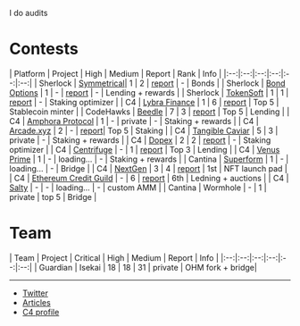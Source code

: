 I do audits 

# Contests 

| Platform | Project | High | Medium | Report  | Rank | Info | 
|:--:|:--:|:--:|:--:|:--:|:--:|
| Sherlock | [Symmetrical](https://audits.sherlock.xyz/contests/85)| 1 | 2 | [report](https://github.com/0x3b33/portfolio/tree/master/sherlock/2023-06-symmetrical/report.md) | - | Bonds | 
| Sherlock | [Bond Options](https://audits.sherlock.xyz/contests/99) | 1 | - | [report](https://github.com/0x3b33/portfolio/blob/master/sherlock/2023-06-bond/report.md) | - | Lending + rewards |
| Sherlock | [TokenSoft](https://audits.sherlock.xyz/contests/100) | 1 | 1 | [report](https://github.com/0x3b33/portfolio/tree/master/sherlock/2023-06-tokensoft/report.md) | - | Staking optimizer | 
| C4 | [Lybra Finance](https://code4rena.com/contests/2023-06-lybra-finance#top) | 1 | 6 | [report](https://github.com/0x3b33/portfolio/blob/master/c4/2023-06-lybra/report.md) | Top 5 | Stablecoin minter |
| CodeHawks | [Beedle](https://www.codehawks.com/contests/clkbo1fa20009jr08nyyf9wbx) | 7 | 3 | [report](https://github.com/0x3b33/portfolio/blob/master/codeHawks/2023-07-beedles/report.md) | Top 5 | Lending |
| C4 | [Amphora Protocol](https://code4rena.com/contests/2023-07-amphora-protocol#top) | 1 | - | private | - | Staking + rewards |
| C4 | [Arcade.xyz](https://code4rena.com/contests/2023-07-arcadexyz#top) | 2 | - | [report](https://github.com/0x3b33/portfolio/blob/master/c4/2023-07-arcade/report.md)|  Top 5 | Staking | 
| C4 | [Tangible Caviar](https://code4rena.com/contests/2023-08-tangible-caviar#top) | 5 | 3 | private | - | Staking + rewards |
| C4 | [Dopex](https://code4rena.com/contests/2023-08-dopex#top) | 2 | 2 | [report](https://github.com/0x3b33/portfolio/blob/master/c4/2023-08-dopex/report.md) | - | Staking optimizer |
| C4 | [Centrifuge](https://code4rena.com/contests/2023-09-centrifuge#top) | - | 1 | [report](https://github.com/0x3b33/portfolio/blob/master/c4/2023-09-centrifuge/report.md) |  Top 3 | Lending |
| C4 | [Venus Prime](https://code4rena.com/contests/2023-09-venus-prime#top) | 1 | - | loading... | - | Staking + rewards |
| Cantina | [Superform](https://cantina.xyz/competitions/2cd0b038-3e32-4db6-b488-0f85b6f0e49f) | 1 | - | loading... | - | Bridge |
| C4 | [NextGen](https://code4rena.com/audits/2023-10-nextgen#top) | 3 | 4 | [report](https://github.com/0x3b33/portfolio/blob/master/c4/2023-10-nextgen/report.md) | 1st | NFT launch pad |
| C4 | [Ethereum Credit Guild](https://code4rena.com/audits/2023-12-ethereum-credit-guild#top) | - | 6 | [report](https://github.com/0x3b33/portfolio/blob/master/c4/2023-12-ecg/report.md) | 6th | Ledning + auctions |
| C4 | [Salty](https://code4rena.com/audits/2024-01-saltyio#top) | - | - | loading... | - | custom AMM |
| Cantina | Wormhole | - | 1 | private | top 5 | Bridge | 

# Team
| Team | Project | Critical | High | Medium | Report | Info |
|:--:|:--:|:--:|:--:|:--:|:--:|
| Guardian | Isekai | 18 | 18 | 31 | private | OHM fork + bridge|

---

- [Twitter](https://twitter.com/0x3b338)
- [Articles](https://mirror.xyz/0x3b338e782859aE11c0B15694bc482a9aFa4A5809)
- [C4 profile](https://code4rena.com/@0x3b)